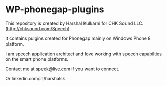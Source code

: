 WP-phonegap-plugins
===================

This repository is created by Harshal Kulkarni for CHK Sound LLC. (http://chksound.com/Speech).

It contains pulgins created for Phonegap mainly on Windows Phone 8 platform.

I am speech application architect and love working with speech capabilties on the smart phone platforms.

Contact me at speek@live.com if you want to connect.

Or linkedin.com/in/harshalsk
